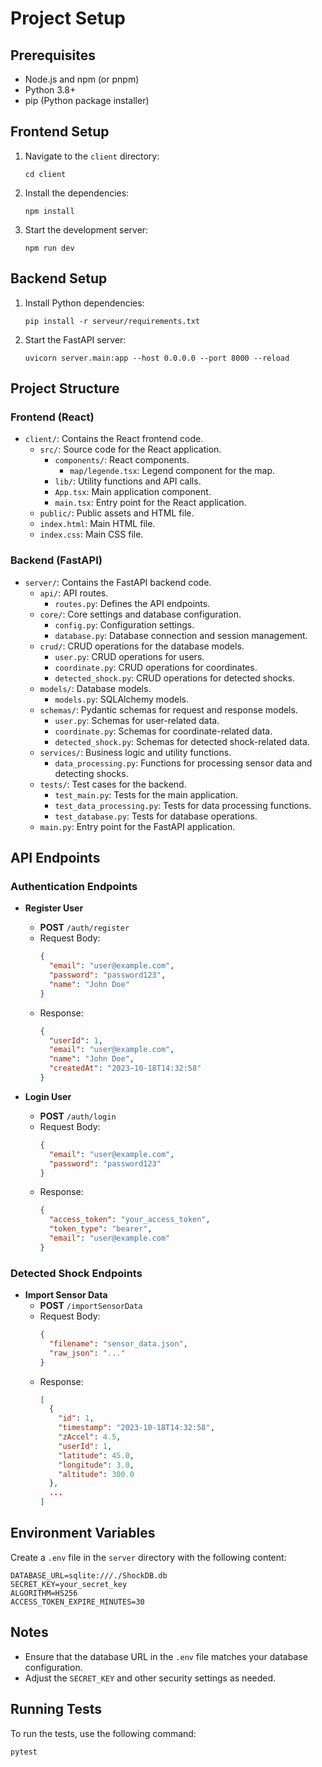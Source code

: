 # Project Setup

## Prerequisites

- Node.js and npm (or pnpm)
- Python 3.8+
- pip (Python package installer)

## Frontend Setup

1. Navigate to the `client` directory:
    ```shell
    cd client
    ```

2. Install the dependencies:
    ```shell
    npm install
    ```

3. Start the development server:
    ```shell
    npm run dev
    ```

## Backend Setup

1. Install Python dependencies:
    ```shell
    pip install -r serveur/requirements.txt
    ```

2. Start the FastAPI server:
    ```shell
    uvicorn server.main:app --host 0.0.0.0 --port 8000 --reload
    ```

## Project Structure

### Frontend (React)

- `client/`: Contains the React frontend code.
  - `src/`: Source code for the React application.
    - `components/`: React components.
      - `map/legende.tsx`: Legend component for the map.
    - `lib/`: Utility functions and API calls.
    - `App.tsx`: Main application component.
    - `main.tsx`: Entry point for the React application.
  - `public/`: Public assets and HTML file.
  - `index.html`: Main HTML file.
  - `index.css`: Main CSS file.

### Backend (FastAPI)

- `server/`: Contains the FastAPI backend code.
  - `api/`: API routes.
    - `routes.py`: Defines the API endpoints.
  - `core/`: Core settings and database configuration.
    - `config.py`: Configuration settings.
    - `database.py`: Database connection and session management.
  - `crud/`: CRUD operations for the database models.
    - `user.py`: CRUD operations for users.
    - `coordinate.py`: CRUD operations for coordinates.
    - `detected_shock.py`: CRUD operations for detected shocks.
  - `models/`: Database models.
    - `models.py`: SQLAlchemy models.
  - `schemas/`: Pydantic schemas for request and response models.
    - `user.py`: Schemas for user-related data.
    - `coordinate.py`: Schemas for coordinate-related data.
    - `detected_shock.py`: Schemas for detected shock-related data.
  - `services/`: Business logic and utility functions.
    - `data_processing.py`: Functions for processing sensor data and detecting shocks.
  - `tests/`: Test cases for the backend.
    - `test_main.py`: Tests for the main application.
    - `test_data_processing.py`: Tests for data processing functions.
    - `test_database.py`: Tests for database operations.
  - `main.py`: Entry point for the FastAPI application.

## API Endpoints

### Authentication Endpoints

- **Register User**
  - **POST** `/auth/register`
  - Request Body:
    ```json
    {
      "email": "user@example.com",
      "password": "password123",
      "name": "John Doe"
    }
    ```
  - Response:
    ```json
    {
      "userId": 1,
      "email": "user@example.com",
      "name": "John Doe",
      "createdAt": "2023-10-18T14:32:58"
    }
    ```

- **Login User**
  - **POST** `/auth/login`
  - Request Body:
    ```json
    {
      "email": "user@example.com",
      "password": "password123"
    }
    ```
  - Response:
    ```json
    {
      "access_token": "your_access_token",
      "token_type": "bearer",
      "email": "user@example.com"
    }
    ```

### Detected Shock Endpoints

- **Import Sensor Data**
  - **POST** `/importSensorData`
  - Request Body:
    ```json
    {
      "filename": "sensor_data.json",
      "raw_json": "..."
    }
    ```
  - Response:
    ```json
    [
      {
        "id": 1,
        "timestamp": "2023-10-18T14:32:58",
        "zAccel": 4.5,
        "userId": 1,
        "latitude": 45.0,
        "longitude": 3.0,
        "altitude": 300.0
      },
      ...
    ]
    ```

## Environment Variables

Create a `.env` file in the `server` directory with the following content:
```
DATABASE_URL=sqlite:///./ShockDB.db
SECRET_KEY=your_secret_key 
ALGORITHM=HS256
ACCESS_TOKEN_EXPIRE_MINUTES=30
```

## Notes

- Ensure that the database URL in the `.env` file matches your database configuration.
- Adjust the `SECRET_KEY` and other security settings as needed.

## Running Tests

To run the tests, use the following command:
```shell
pytest
```
